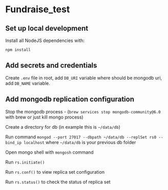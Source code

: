 # Fundraise_test

## Set up local development

Install all NodeJS dependencies with:

    npm install

## Add secrets and credentials

Create  `.env` file in root, add `DB_URI` variable where should be mongodb uri, add `DB_NAME` variable.

## Add mongodb replication configuration

Stop the mongodb process - (`brew services stop mongodb-community@6.0` with brew or just kill mongo process)

Create a directory for db (in example this is `~/data/db`)

Run command `mongod --port 27017 --dbpath ~/data/db --replSet rs0 --bind_ip localhost` where `~/data/db` is your previous db folder

Open mongo shell with `mongosh` command

Run `rs.initiate()`

Run `rs.conf()` to view replica set configuration 

Run `rs.status()` to check the status of replica set
